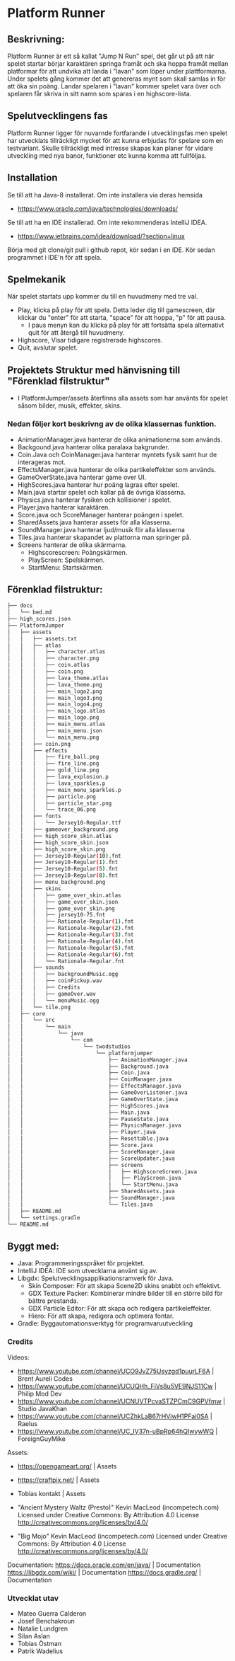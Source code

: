 # Platform Runner

## Beskrivning:
Platform Runner är ett så kallat "Jump N Run" spel, det går ut på att när spelet startar börjar karaktären springa framåt och ska hoppa framåt mellan platformar för att undvika att landa i "lavan" som löper under plattformarna. Under spelets gång kommer det att genereras mynt som skall samlas in för att öka sin poäng. Landar spelaren i "lavan" kommer spelet vara över och spelaren får skriva in sitt namn som sparas i en highscore-lista.
## Spelutvecklingens fas
Platform Runner ligger för nuvarnde fortfarande i utvecklingsfas men spelet har utvecklats tillräckligt mycket för att kunna erbjudas för spelare som en testvariant. Skulle tillräckligt med intresse skapas kan planer för vidare utveckling med nya banor, funktioner etc kunna komma att fullföljas.

## Installation
Se till att ha Java-8 installerat. Om inte installera via deras hemsida
* https://www.oracle.com/java/technologies/downloads/
  
Se till att ha en IDE installerad. Om inte rekommenderas IntelliJ IDEA.
* https://www.jetbrains.com/idea/download/?section=linux

Börja med git clone/git pull i github repot, kör sedan i en IDE. Kör sedan programmet i IDE'n för att spela.
## Spelmekanik
När spelet startats upp kommer du till en huvudmeny med tre val.
* Play, klicka på play för att spela. Detta leder dig till gamescreen, där klickar du "enter" för att starta, "space" för att hoppa, "p" för att pausa.
    * I paus menyn kan du klicka på play för att fortsätta spela alternativt quit för att återgå till huvudmeny.
* Highscore, Visar tidigare registrerade highscores.
* Quit, avslutar spelet.
## Projektets Struktur med hänvisning till "Förenklad filstruktur"
* I PlatformJumper/assets återfinns alla assets som har använts för spelet såsom bilder, musik, effekter, skins.
### Nedan följer kort beskrivng av de olika klassernas funktion.
* AnimationManager.java hanterar de olika animationerna som används.
* Backgound.java hanterar olika paralaxa bakgrunder.
* Coin.Java och CoinManager.java hanterar myntets fysik samt hur de interageras mot.
* EffectsManager.java hanterar de olika partikeleffekter som används.
* GameOverState.java hanterar game over UI.
* HighScores.java hanterar hur poäng lagras efter spelet.
* Main.java startar spelet och kallar på de övriga klasserna.
* Physics.java hanterar fysiken och kollisioner i spelet.
* Player.java hanterar karaktären.
* Score.java och ScoreManager hanterar poängen i spelet.
* SharedAssets.java hanterar assets för alla klasserna.
* SoundManager.java hanterar ljud/musik för alla klasserna
* Tiles.java hanterar skapandet av plattorna man springer på.
* Screens hanterar de olika skärmarna.
    * Highscorescreen: Poängskärmen.
    * PlayScreen: Spelskärmen.
    * StartMenu: Startskärmen.


## Förenklad filstruktur:
```bash
├── docs
│   └── bed.md
├── high_scores.json
├── PlatformJumper
│   ├── assets
│   │   ├── assets.txt
│   │   ├── atlas
│   │   │   ├── character.atlas
│   │   │   ├── character.png
│   │   │   ├── coin.atlas
│   │   │   ├── coin.png
│   │   │   ├── lava_theme.atlas
│   │   │   ├── lava_theme.png
│   │   │   ├── main_logo2.png
│   │   │   ├── main_logo3.png
│   │   │   ├── main_logo4.png
│   │   │   ├── main_logo.atlas
│   │   │   ├── main_logo.png
│   │   │   ├── main_menu.atlas
│   │   │   ├── main_menu.json
│   │   │   └── main_menu.png
│   │   ├── coin.png
│   │   ├── effects
│   │   │   ├── fire_ball.png
│   │   │   ├── fire_line.png
│   │   │   ├── gold_line.png
│   │   │   ├── lava_explosion.p
│   │   │   ├── lava_sparkles.p
│   │   │   ├── main_menu_sparkles.p
│   │   │   ├── particle.png
│   │   │   ├── particle_star.png
│   │   │   └── trace_06.png
│   │   ├── fonts
│   │   │   └── Jersey10-Regular.ttf
│   │   ├── gameover_background.png
│   │   ├── high_score_skin.atlas
│   │   ├── high_score_skin.json
│   │   ├── high_score_skin.png
│   │   ├── Jersey10-Regular(10).fnt
│   │   ├── Jersey10-Regular(1).fnt
│   │   ├── Jersey10-Regular(5).fnt
│   │   ├── Jersey10-Regular(8).fnt
│   │   ├── menu_background.png
│   │   ├── skins
│   │   │   ├── game_over_skin.atlas
│   │   │   ├── game_over_skin.json
│   │   │   ├── game_over_skin.png
│   │   │   ├── jersey10-75.fnt
│   │   │   ├── Rationale-Regular(1).fnt
│   │   │   ├── Rationale-Regular(2).fnt
│   │   │   ├── Rationale-Regular(3).fnt
│   │   │   ├── Rationale-Regular(4).fnt
│   │   │   ├── Rationale-Regular(5).fnt
│   │   │   ├── Rationale-Regular(6).fnt
│   │   │   └── Rationale-Regular.fnt
│   │   ├── sounds
│   │   │   ├── backgroundMusic.ogg
│   │   │   ├── coinPickup.wav
│   │   │   ├── Credits
│   │   │   ├── gameOver.wav
│   │   │   └── menuMusic.ogg
│   │   └── tile.png
│   ├── core
│   │   └── src
│   │       └── main
│   │           └── java
│   │               └── com
│   │                   └── twodstudios
│   │                       └── platformjumper
│   │                           ├── AnimationManager.java
│   │                           ├── Background.java
│   │                           ├── Coin.java
│   │                           ├── CoinManager.java
│   │                           ├── EffectsManager.java
│   │                           ├── GameOverListener.java
│   │                           ├── GameOverState.java
│   │                           ├── HighScores.java
│   │                           ├── Main.java
│   │                           ├── PauseState.java
│   │                           ├── PhysicsManager.java
│   │                           ├── Player.java
│   │                           ├── Resettable.java
│   │                           ├── Score.java
│   │                           ├── ScoreManager.java
│   │                           ├── ScoreUpdater.java
│   │                           ├── screens
│   │                           │   ├── HighscoreScreen.java
│   │                           │   ├── PlayScreen.java
│   │                           │   └── StartMenu.java
│   │                           ├── SharedAssets.java
│   │                           ├── SoundManager.java
│   │                           └── Tiles.java
│   ├── README.md
│   └── settings.gradle
└── README.md

```
## Byggt med:
* Java: Programmeringsspråket för projektet.
* IntelliJ IDEA: IDE som utvecklarna använt sig av.
* Libgdx: Spelutvecklingsapplikationsramverk för Java.
    * Skin Composer: För att skapa Scene2D skins snabbt och effektivt.
    * GDX Texture Packer: Kombinerar mindre bilder till en större bild för bättre prestanda.
    * GDX Particle Editor: För att skapa och redigera partikeleffekter.
    * Hiero: För att skapa, redigera och optimera fontar.
* Gradle: Byggautomationsverktyg för programvaruutveckling

### Credits
Videos:

* https://www.youtube.com/channel/UCO9JvZ75Usyzgd1puurLF6A | Brent Aureli Codes
* https://www.youtube.com/channel/UCUQHh_FiVs8u5VE9NJS11Cw | Philip Mod Dev
* https://www.youtube.com/channel/UCNUVTPcvaSTZPCmC9GPVfmw | Studio JavaKhan
* https://www.youtube.com/channel/UCZhkLaB67rHVjwH1PFai0SA | Raelus  
* https://www.youtube.com/channel/UC_IV37n-uBpRp64hQIwywWQ | ForeignGuyMike 


Assets: 

* https://opengameart.org/ | Assets
* https://craftpix.net/    | Assets
* Tobias kontakt | Assets

* "Ancient Mystery Waltz (Presto)" Kevin MacLeod (incompetech.com)
Licensed under Creative Commons: By Attribution 4.0 License
http://creativecommons.org/licenses/by/4.0/

* "Big Mojo" Kevin MacLeod (incompetech.com)
Licensed under Creative Commons: By Attribution 4.0 License
http://creativecommons.org/licenses/by/4.0/

Documentation: 
https://docs.oracle.com/en/java/ | Documentation
https://libgdx.com/wiki/ | Documentation
https://docs.gradle.org/ | Documentation

### Utvecklat utav
* Mateo Guerra Calderon
* Josef Benchakroun
* Natalie Lundgren
* Silan Aslan
* Tobias Östman
* Patrik Wadelius


